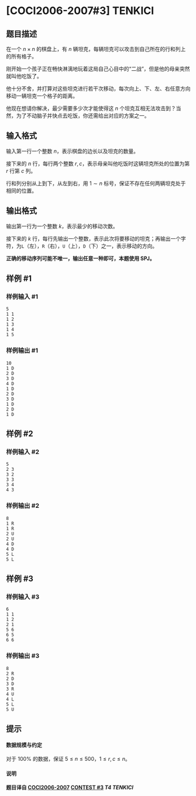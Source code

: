 # [COCI2006-2007#3]  TENKICI

## 题目描述

在一个 $n\times n$ 的棋盘上，有 $n$ 辆坦克，每辆坦克可以攻击到自己所在的行和列上的所有格子。

刚开始一个孩子正在畅快淋漓地玩着这局自己心目中的“二战”，但是他的母亲突然就叫他吃饭了。

他十分不舍，并打算对这些坦克进行若干次移动，每次向上、下、左、右任意方向移动一辆坦克一个格子的距离。

他现在想请你解决，最少需要多少次才能使得这 $n$ 个坦克互相无法攻击到？当然，为了不动脑子并快点去吃饭，你还需给出对应的方案之一。

## 输入格式

输入第一行一个整数 $n$，表示棋盘的边长以及坦克的数量。

接下来的 $n$ 行，每行两个整数 $r,c$，表示母亲叫他吃饭时这辆坦克所处的位置为第 $r$ 行第 $c$ 列。

行和列分别从上到下，从左到右，用 $1\sim n$ 标号，保证不存在任何两辆坦克处于相同的位置。



## 输出格式

输出第一行为一个整数 $k$，表示最少的移动次数。

接下来的 $k$ 行，每行先输出一个整数，表示此次将要移动的坦克；再输出一个字符，为`L`（左），`R`（右），`U`（上），`D`（下）之一，表示移动的方向。

**正确的移动序列可能不唯一，输出任意一种即可，本题使用 SPJ。**

## 样例 #1

### 样例输入 #1
```
5
1 1
1 2
1 3
1 4
1 5
```

### 样例输出 #1

```
10
1 D
2 D
3 D
4 D
1 D
2 D
3 D
1 D
2 D
1 D
```

## 样例 #2

### 样例输入 #2
```
5
2 3
3 2
3 3
3 4
4 3
```

### 样例输出 #2

```
8
1 R
1 R
2 U
2 U
4 D
4 D
5 L
5 L
```

## 样例 #3

### 样例输入 #3
```
6
1 1
1 2
2 1
5 6
6 5
6 6
```

### 样例输出 #3

```
8
2 R
2 D
3 D
3 R
4 U
4 L
5 L
5 U
```

## 提示

#### 数据规模与约定

对于 $100\%$ 的数据，保证 $5\le n\le 500$，$1\le r,c\le n$。

#### 说明

**题目译自 [COCI2006-2007](https://hsin.hr/coci/archive/2006_2007/) [CONTEST #3](https://hsin.hr/coci/archive/2006_2007/contest3_tasks.pdf) *T4 TENKICI***
